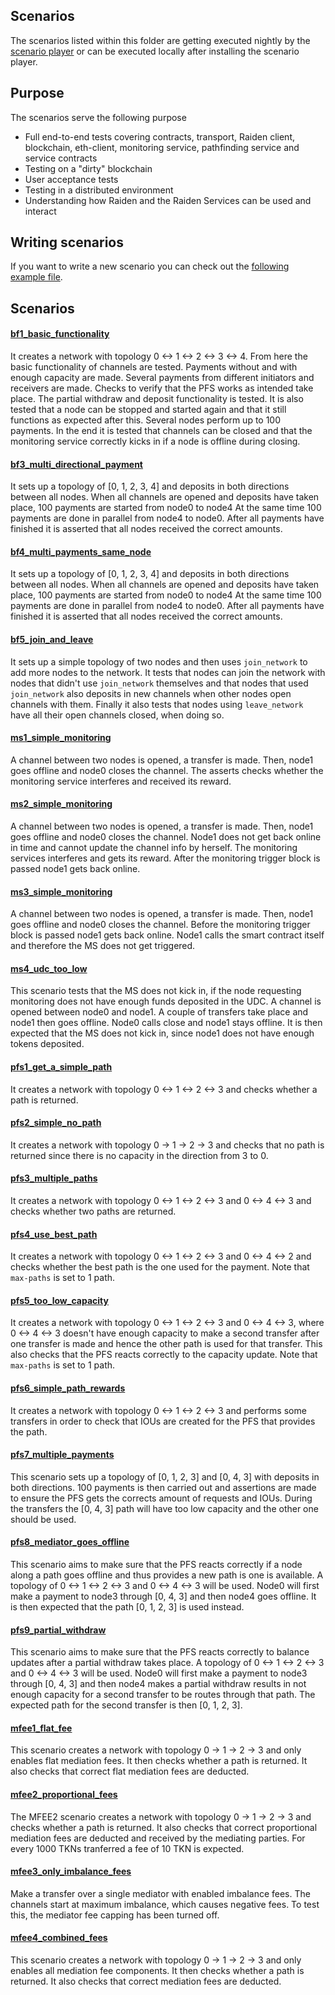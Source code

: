 ## Scenarios

The scenarios listed within this folder are getting executed nightly by the [scenario player](https://github.com/raiden-network/scenario-player/) or can be executed locally after installing the scenario player.

## Purpose

The scenarios serve the following purpose

- Full end-to-end tests covering contracts, transport, Raiden client, blockchain, eth-client, monitoring service, pathfinding service and service contracts
- Testing on a "dirty" blockchain
- User acceptance tests
- Testing in a distributed environment
- Understanding how Raiden and the Raiden Services can be used and interact

## Writing scenarios

If you want to write a new scenario you can check out the [following example file](https://github.com/raiden-network/scenario-player/blob/master/examples/scenario-example-v2.yaml).

## Scenarios

#### [bf1_basic_functionality](./bf1_basic_functionality.yaml)

It creates a network with topology 0 <-> 1 <-> 2 <-> 3 <-> 4. From here the basic functionality of channels are tested.
Payments without and with enough capacity are made. Several payments from different initiators and receivers are made.
Checks to verify that the PFS works as intended take place. The partial withdraw and deposit functionality is tested.
It is also tested that a node can be stopped and started again and that it still functions as expected after this.
Several nodes perform up to 100 payments.
In the end it is tested that channels can be closed and that the monitoring service correctly kicks in if a node is offline during closing.

#### [bf3_multi_directional_payment](./bf3_multi_directional_payment.yaml)
It sets up a topology of [0, 1, 2, 3, 4] and deposits in both directions between all nodes.
When all channels are opened and deposits have taken place, 100 payments are started from node0 to node4 
At the same time 100 payments are done in parallel from node4 to node0.
After all payments have finished it is asserted that all nodes received the correct amounts.

#### [bf4_multi_payments_same_node](./bf4_multi_payments_same_node.yaml)
It sets up a topology of [0, 1, 2, 3, 4] and deposits in both directions between all nodes.
When all channels are opened and deposits have taken place, 100 payments are started from node0 to node4 
At the same time 100 payments are done in parallel from node4 to node0.
After all payments have finished it is asserted that all nodes received the correct amounts.

#### [bf5_join_and_leave](./bf5_join_and_leave.yaml)
It sets up a simple topology of two nodes and then uses
`join_network` to add more nodes to the network. It tests that nodes can join the network
with nodes that didn't use `join_network` themselves and that nodes that used `join_network`
also deposits in new channels when other nodes open channels with them. Finally it also
tests that nodes using `leave_network` have all their open channels closed, when doing so.

#### [ms1_simple_monitoring](./ms1_simple_monitoring.yaml)

A channel between two nodes is opened, a transfer is made. Then, node1 goes offline
and node0 closes the channel. The asserts checks whether the monitoring service interferes and received its reward.

#### [ms2_simple_monitoring](./ms2_simple_monitoring.yaml)

A channel between two nodes is opened, a transfer is made. Then, node1 goes offline and node0 closes the channel. Node1 does not get back online in time and cannot update the channel info by herself. The monitoring services interferes and gets its reward. After the monitoring trigger block is passed node1 gets back online.

#### [ms3_simple_monitoring](./ms3_simple_monitoring.yaml)

A channel between two nodes is opened, a transfer is made. Then, node1 goes offline and node0 closes the channel. Before the monitoring trigger block is passed node1 gets back online. Node1 calls the smart contract itself and therefore the MS does not get triggered.

#### [ms4_udc_too_low](./ms4_udc_too_low.yaml)

This scenario tests that the MS does not kick in, if the node requesting monitoring does
not have enough funds deposited in the UDC. A channel is opened between node0 and node1.
A couple of transfers take place and node1 then goes offline. Node0 calls close and node1
stays offline. It is then expected that the MS does not kick in, since node1 does not have
enough tokens deposited.

#### [pfs1_get_a_simple_path](./pfs1_get_a_simple_path.yaml)

It creates a network with topology 0 <-> 1 <-> 2 <-> 3 and checks whether a path is returned.

#### [pfs2_simple_no_path](./pfs2_simple_no_path.yaml)

It creates a network with topology 0 -> 1 -> 2 -> 3 and checks that no path is returned since there is no capacity in the direction from 3 to 0.

#### [pfs3_multiple_paths](./pfs3_multiple_paths.yaml)

It creates a network with topology 0 <-> 1 <-> 2 <-> 3 and 0 <-> 4 <-> 3 and checks whether two paths are returned.

#### [pfs4_use_best_path](./pfs4_use_best_path.yaml)

It creates a network with topology 0 <-> 1 <-> 2 <-> 3 and 0 <-> 4 <-> 2 and checks whether the best path is the one used for the payment. 
Note that `max-paths` is set to 1 path.

#### [pfs5_too_low_capacity](./pfs5_too_low_capacity.yaml)

It creates a network with topology 0 <-> 1 <-> 2 <-> 3 and 0 <-> 4 <-> 3, where 0 <-> 4 <-> 3 doesn't have enough capacity to make a second transfer after one transfer is made and hence the other path is used for that transfer. This also checks that the PFS reacts correctly to the capacity update.
Note that `max-paths` is set to 1 path.

#### [pfs6_simple_path_rewards](./pfs6_simple_path_rewards.yaml)

It creates a network with topology 0 <-> 1 <-> 2 <-> 3 and performs some transfers in order to check that IOUs are created for the PFS that provides the path.

#### [pfs7_multiple_payments](./pfs7_multiple_payments.yaml)

This scenario sets up a topology of [0, 1, 2, 3] and [0, 4, 3] with deposits in both directions.
100 payments is then carried out and assertions are made to ensure the PFS gets the corrects amount
of requests and IOUs. During the transfers the [0, 4, 3] path will have too low capacity and the other one
should be used.

#### [pfs8_mediator_goes_offline](./pfs8_mediator_goes_offline.yaml)

This scenario aims to make sure that the PFS reacts correctly if a node along
a path goes offline and thus provides a new path is one is available.
A topology of 0 <-> 1 <-> 2 <-> 3 and 0 <-> 4 <-> 3 will be used.
Node0 will first make a payment to node3 through [0, 4, 3] and then node4 goes offline. It is
then expected that the path [0, 1, 2, 3] is used instead.

#### [pfs9_partial_withdraw](./pfs9_partial_withdraw.yaml)
This scenario aims to make sure that the PFS reacts correctly to balance updates 
after a partial withdraw takes place.
A topology of 0 <-> 1 <-> 2 <-> 3 and 0 <-> 4 <-> 3 will be used.
Node0 will first make a payment to node3 through [0, 4, 3] and then node4 makes a partial withdraw
results in not enough capacity for a second transfer to be routes through that path.
The expected path for the second transfer is then [0, 1, 2, 3].

#### [mfee1_flat_fee](./mfee1_flat_fee.yaml)
This scenario creates a network with topology 0 -> 1 -> 2 -> 3 and only enables flat mediation fees.
It then checks whether a path is returned. It also checks that correct flat mediation fees are deducted.

#### [mfee2_proportional_fees](./mfee2_proportional_fees.yaml)
The MFEE2 scenario creates a network with topology 0 -> 1 -> 2 -> 3 and checks
whether a path is returned. It also checks that correct proportional mediation fees are deducted
and received by the mediating parties. For every 1000 TKNs tranferred a fee of 10 TKN is expected.

#### [mfee3_only_imbalance_fees](./mfee3_only_imbalance_fees.yaml)
Make a transfer over a single mediator with enabled imbalance fees. The
channels start at maximum imbalance, which causes negative fees. To test this,
the mediator fee capping has been turned off.

#### [mfee4_combined_fees](./mfee4_combined_fees.yaml)
This scenario creates a network with topology 0 -> 1 -> 2 -> 3 and only enables all mediation fee components.
It then checks whether a path is returned. It also checks that correct mediation fees are deducted.
